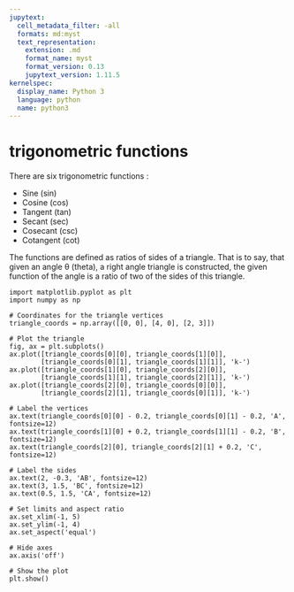 ```yaml
---
jupytext:
  cell_metadata_filter: -all
  formats: md:myst
  text_representation:
    extension: .md
    format_name: myst
    format_version: 0.13
    jupytext_version: 1.11.5
kernelspec:
  display_name: Python 3
  language: python
  name: python3
---
```

# trigonometric functions

There are six trigonometric functions :

- Sine      (sin)
- Cosine    (cos)
- Tangent   (tan)
- Secant    (sec)
- Cosecant  (csc)
- Cotangent (cot)

The functions are defined as ratios of sides of a triangle. That is to say, that given an angle θ (theta), a right angle triangle is constructed, the given function of the angle is a ratio of two of the sides of this triangle.

```(code-cell) Python
import matplotlib.pyplot as plt
import numpy as np

# Coordinates for the triangle vertices
triangle_coords = np.array([[0, 0], [4, 0], [2, 3]])

# Plot the triangle
fig, ax = plt.subplots()
ax.plot([triangle_coords[0][0], triangle_coords[1][0]], 
        [triangle_coords[0][1], triangle_coords[1][1]], 'k-')
ax.plot([triangle_coords[1][0], triangle_coords[2][0]], 
        [triangle_coords[1][1], triangle_coords[2][1]], 'k-')
ax.plot([triangle_coords[2][0], triangle_coords[0][0]], 
        [triangle_coords[2][1], triangle_coords[0][1]], 'k-')

# Label the vertices
ax.text(triangle_coords[0][0] - 0.2, triangle_coords[0][1] - 0.2, 'A', fontsize=12)
ax.text(triangle_coords[1][0] + 0.2, triangle_coords[1][1] - 0.2, 'B', fontsize=12)
ax.text(triangle_coords[2][0], triangle_coords[2][1] + 0.2, 'C', fontsize=12)

# Label the sides
ax.text(2, -0.3, 'AB', fontsize=12)
ax.text(3, 1.5, 'BC', fontsize=12)
ax.text(0.5, 1.5, 'CA', fontsize=12)

# Set limits and aspect ratio
ax.set_xlim(-1, 5)
ax.set_ylim(-1, 4)
ax.set_aspect('equal')

# Hide axes
ax.axis('off')

# Show the plot
plt.show()
```

